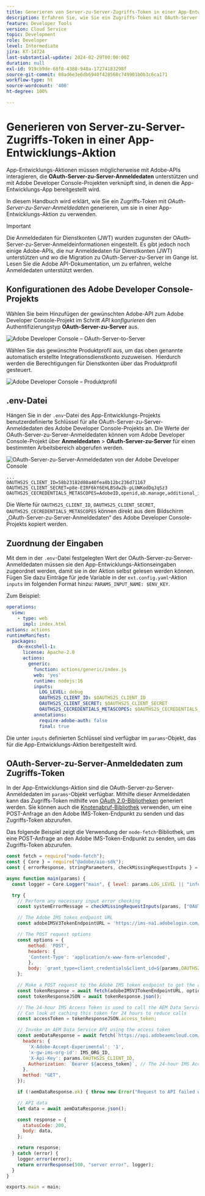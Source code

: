 ```yaml
---
title: Generieren von Server-zu-Server-Zugriffs-Token in einer App-Entwicklungs-Aktion
description: Erfahren Sie, wie Sie ein Zugriffs-Token mit OAuth-Server-zu-Server-Anmeldedaten generieren, um sie in einer App-Entwicklungs-Aktion zu verwenden.
feature: Developer Tools
version: Cloud Service
topic: Development
role: Developer
level: Intermediate
jira: KT-14724
last-substantial-update: 2024-02-29T00:00:00Z
duration: null
exl-id: 919cb9de-68f8-4380-940a-17274183298f
source-git-commit: 08ad6e3e6db6940f428568c749901b0b3c6ca171
workflow-type: ht
source-wordcount: '400'
ht-degree: 100%

---
```


# Generieren von Server-zu-Server-Zugriffs-Token in einer App-Entwicklungs-Aktion

App-Entwicklungs-Aktionen müssen möglicherweise mit Adobe-APIs interagieren, die **OAuth-Server-zu-Server-Anmeldedaten** unterstützen und mit Adobe Developer Console-Projekten verknüpft sind, in denen die App-Entwicklungs-App bereitgestellt wird.

In diesem Handbuch wird erklärt, wie Sie ein Zugriffs-Token mit _OAuth-Server-zu-Server-Anmeldedaten_ generieren, um sie in einer App-Entwicklungs-Aktion zu verwenden.

>[!IMPORTANT]
>
> Die Anmeldedaten für Dienstkonten (JWT) wurden zugunsten der OAuth-Server-zu-Server-Anmeldeinformationen eingestellt. Es gibt jedoch noch einige Adobe-APIs, die nur Anmeldedaten für Dienstkonten (JWT) unterstützen und wo die Migration zu OAuth-Server-zu-Server im Gange ist. Lesen Sie die Adobe API-Dokumentation, um zu erfahren, welche Anmeldedaten unterstützt werden.

## Konfigurationen des Adobe Developer Console-Projekts

Wählen Sie beim Hinzufügen der gewünschten Adobe-API zum Adobe Developer Console-Projekt im Schritt _API konfigurieren_ den Authentifizierungstyp **OAuth-Server-zu-Server** aus.

![Adobe Developer Console – OAuth-Server-to-Server](./assets/s2s-auth/oauth-server-to-server.png)

Wählen Sie das gewünschte Produktprofil aus, um das oben genannte automatisch erstellte Integrationsdienstkonto zuzuweisen.  Hierdurch werden die Berechtigungen für Dienstkonten über das Produktprofil gesteuert.

![Adobe Developer Console – Produktprofil](./assets/s2s-auth/select-product-profile.png)

## .env-Datei

Hängen Sie in der `.env`-Datei des App-Entwicklungs-Projekts benutzerdefinierte Schlüssel für alle OAuth-Server-zu-Server-Anmeldedaten des Adobe Developer Console-Projekts an. Die Werte der OAuth-Server-zu-Server-Anmeldedaten können vom Adobe Developer Console-Projekt über __Anmeldedaten__ > __OAuth-Server-zu-Server__ für einen bestimmten Arbeitsbereich abgerufen werden.

![OAuth-Server-zu-Server-Anmeldedaten von der Adobe Developer Console](./assets/s2s-auth/oauth-server-to-server-credentials.png)

```
...
OAUTHS2S_CLIENT_ID=58b23182d80a40fea8b12bc236d71167
OAUTHS2S_CLIENT_SECRET=p8e-EIRF6kY6EHLBSdw2b-pLUWKodDqJqSz3
OAUTHS2S_CECREDENTIALS_METASCOPES=AdobeID,openid,ab.manage,additional_info.projectedProductContext,read_organizations,read_profile,account_cluster.read
```

Die Werte für `OAUTHS2S_CLIENT_ID`, `OAUTHS2S_CLIENT_SECRET`, `OAUTHS2S_CECREDENTIALS_METASCOPES` können direkt aus dem Bildschirm „OAuth-Server-zu-Server-Anmeldedaten“ des Adobe Developer Console-Projekts kopiert werden.

## Zuordnung der Eingaben

Mit dem in der `.env`-Datei festgelegten Wert der OAuth-Server-zu-Server-Anmeldedaten müssen sie den App-Entwicklungs-Aktionseingaben zugeordnet werden, damit sie in der Aktion selbst gelesen werden können. Fügen Sie dazu Einträge für jede Variable in der `ext.config.yaml`-Aktion `inputs` im folgenden Format hinzu: `PARAMS_INPUT_NAME: $ENV_KEY`.

Zum Beispiel:

```yaml
operations:
  view:
    - type: web
      impl: index.html
actions: actions
runtimeManifest:
  packages:
    dx-excshell-1:
      license: Apache-2.0
      actions:
        generic:
          function: actions/generic/index.js
          web: 'yes'
          runtime: nodejs:16
          inputs:
            LOG_LEVEL: debug
            OAUTHS2S_CLIENT_ID: $OAUTHS2S_CLIENT_ID
            OAUTHS2S_CLIENT_SECRET: $OAUTHS2S_CLIENT_SECRET
            OAUTHS2S_CECREDENTIALS_METASCOPES: $OAUTHS2S_CECREDENTIALS_METASCOPES
          annotations:
            require-adobe-auth: false
            final: true
```

Die unter `inputs` definierten Schlüssel sind verfügbar im `params`-Objekt, das für die App-Entwicklungs-Aktion bereitgestellt wird.

## OAuth-Server-zu-Server-Anmeldedaten zum Zugriffs-Token

In der App-Entwicklungs-Aktion sind die OAuth-Server-zu-Server-Anmeldedaten im `params`-Objekt verfügbar. Mithilfe dieser Anmeldedaten kann das Zugriffs-Token mithilfe von [OAuth 2.0-Bibliotheken](https://oauth.net/code/) generiert werden. Sie können auch die [Knotenabruf-Bibliothek](https://www.npmjs.com/package/node-fetch) verwenden, um eine POST-Anfrage an den Adobe IMS-Token-Endpunkt zu senden und das Zugriffs-Token abzurufen.

Das folgende Beispiel zeigt die Verwendung der `node-fetch`-Bibliothek, um eine POST-Anfrage an den Adobe IMS-Token-Endpunkt zu senden, um das Zugriffs-Token abzurufen.

```javascript
const fetch = require("node-fetch");
const { Core } = require("@adobe/aio-sdk");
const { errorResponse, stringParameters, checkMissingRequestInputs } = require("../utils");

async function main(params) {
  const logger = Core.Logger("main", { level: params.LOG_LEVEL || "info" });

  try {
    // Perform any necessary input error checking
    const systemErrorMessage = checkMissingRequestInputs(params, ["OAUTHS2S_CLIENT_ID", "OAUTHS2S_CLIENT_SECRET", "OAUTHS2S_CECREDENTIALS_METASCOPES"], []);

    // The Adobe IMS token endpoint URL
    const adobeIMSV3TokenEndpointURL = 'https://ims-na1.adobelogin.com/ims/token/v3';

    // The POST request options
    const options = {
        method: 'POST',
        headers: {
        'Content-Type': 'application/x-www-form-urlencoded',
        },
        body: `grant_type=client_credentials&client_id=${params.OAUTHS2S_CLIENT_ID}&client_secret=${params.OAUTHS2S_CLIENT_SECRET}&scope=${params.OAUTHS2S_CECREDENTIALS_METASCOPES}`,
    };

    // Make a POST request to the Adobe IMS token endpoint to get the access token
    const tokenResponse = await fetch(adobeIMSV3TokenEndpointURL, options);
    const tokenResponseJSON = await tokenResponse.json();

    // The 24-hour IMS Access Token is used to call the AEM Data Service API
    // Can look at caching this token for 24 hours to reduce calls
    const accessToken = tokenResponseJSON.access_token;

    // Invoke an AEM Data Service API using the access token
    const aemDataResponse = await fetch(`https://api.adobeaemcloud.com/adobe/stats/statistics/contentRequestsQuota?imsOrgId=${IMS_ORG_ID}&current=true`, {
      headers: {
        'X-Adobe-Accept-Experimental': '1',
        'x-gw-ims-org-id': IMS_ORG_ID,
        'X-Api-Key': params.OAUTHS2S_CLIENT_ID,
        Authorization: `Bearer ${access_token}`, // The 24-hour IMS Access Token
      },
      method: "GET",
    });

    if (!aemDataResponse.ok) { throw new Error("Request to API failed with status code " + aemDataResponse.status);}

    // API data
    let data = await aemDataResponse.json();

    const response = {
      statusCode: 200,
      body: data,
    };

    return response;
  } catch (error) {
    logger.error(error);
    return errorResponse(500, "server error", logger);
  }
}

exports.main = main;
```
